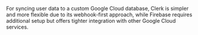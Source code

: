 For syncing user data to a custom Google Cloud database, Clerk is simpler and more flexible due to its webhook-first approach, while Firebase requires additional setup but offers tighter integration with other Google Cloud services.